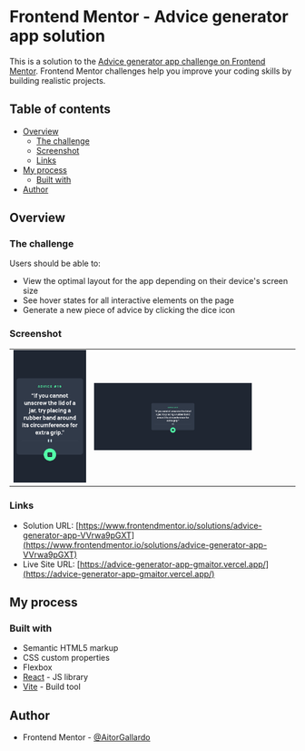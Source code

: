 # Frontend Mentor - Advice generator app solution

This is a solution to the [Advice generator app challenge on Frontend Mentor](https://www.frontendmentor.io/challenges/advice-generator-app-QdUG-13db). Frontend Mentor challenges help you improve your coding skills by building realistic projects.

## Table of contents

- [Overview](#overview)
  - [The challenge](#the-challenge)
  - [Screenshot](#screenshot)
  - [Links](#links)
- [My process](#my-process)
  - [Built with](#built-with)
- [Author](#author)


## Overview

### The challenge

Users should be able to:

- View the optimal layout for the app depending on their device's screen size
- See hover states for all interactive elements on the page
- Generate a new piece of advice by clicking the dice icon

### Screenshot

<table>
        <tr>
            <td>
                <img src="./src/assets/images/screenshot-mobile.png"
                    alt="Mobile site" width="100%" title="Mobile site"/>
            </td>
		    <td>
                <img src="./src/assets/images/screenshot-desktop.png"
                    alt="Desktop site" width="80%" title="Desktop site"  />
            </td>
        </tr>
</table>


### Links

- Solution URL: [https://www.frontendmentor.io/solutions/advice-generator-app-VVrwa9pGXT](https://www.frontendmentor.io/solutions/advice-generator-app-VVrwa9pGXT)
- Live Site URL: [https://advice-generator-app-gmaitor.vercel.app/](https://advice-generator-app-gmaitor.vercel.app/)

## My process

### Built with

- Semantic HTML5 markup
- CSS custom properties
- Flexbox
- [React](https://reactjs.org/) - JS library
- [Vite](https://vitejs.dev/) - Build tool

## Author

- Frontend Mentor - [@AitorGallardo](https://www.frontendmentor.io/profile/AitorGallardo)
